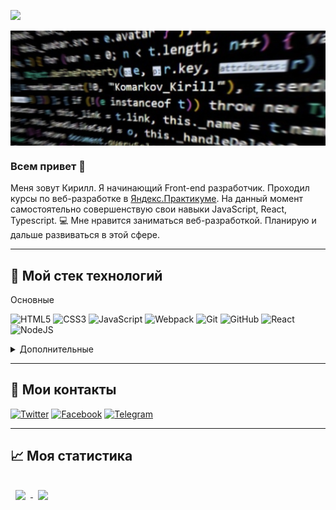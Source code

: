 <!-- header(picture of name) -->

![](https://komarev.com/ghpvc/?username=koshmar1319)

<kbd> <img width="900" height="auto" align="center" alt="Баннер" src="./banner_scw1.jpg"> </kbd>

<!-- about me -->
### Всем привет 👋
Меня зовут Кирилл. Я начинающий Front-end разработчик. Проходил курсы по веб-разработке в
[Яндекс.Практикуме](https://practicum.yandex.ru/ "ссылка на Яндекс.Практикум"). На данный момент самостоятельно совершенствую свои навыки JavaScript, React, Typescript. :computer: Мне нравится заниматься веб-разработкой. Планирую и дальше развиваться в этой сфере.

<!-- languages and tools -->
<hr>

## :wrench: Мой стек технологий

Основные

![HTML5](https://img.shields.io/badge/html5-000?&style=for-the-badge&logo=html5&logoColor=%23E34F26)
![CSS3](https://img.shields.io/badge/css3-000?&style=for-the-badge&logo=css3&logoColor=%231572B6)
![JavaScript](https://img.shields.io/badge/javascript-000?&style=for-the-badge&logo=javascript&logoColor=%23F7DF1E)
![Webpack](https://img.shields.io/badge/webpack-000?&style=for-the-badge&logo=webpack&logoColor=%238DD6F9)
![Git](https://img.shields.io/badge/git-000?&style=for-the-badge&logo=git&logoColor=%23F05033)
![GitHub](https://img.shields.io/badge/github-000?style=for-the-badge&logo=github&logoColor=white)
![React](https://img.shields.io/badge/react-000?&style=for-the-badge&logo=react&logoColor=%2361DAFB)
![NodeJS](https://img.shields.io/badge/node.js-000?&style=for-the-badge&logo=node.js&logoColor=6DA55F)

<details>
  <summary>Дополнительные</summary>
  <br/>

  ![SASS](https://img.shields.io/badge/SASS-000?&style=for-the-badge&logo=SASS&logoColor=hotpink)
  ![Gulp](https://img.shields.io/badge/GULP-000?style=for-the-badge&logo=gulp&logoColor=%23CF4647)
  ![Figma](https://img.shields.io/badge/figma-000?&style=for-the-badge&logo=figma&logoColor=%23F24E1E)
  ![VSCode](https://img.shields.io/badge/VSCode-000?&style=for-the-badge&logo=visual-studio-code&logoColor=0078d7)

</details>
<!-- follow me -->
<hr>

## :memo: Мои контакты
[![Twitter](https://img.shields.io/badge/-Twitter-000??style=plastic&logo=Twitter&logoColor=%231DA1F2)](https://twitter.com/koshmar1319) [![Facebook](https://img.shields.io/badge/-Facebook-000??style=plastic&logo=Facebook&logoColor=%231877F2)](https://www.facebook.com/kirill.komarkov.52) [![Telegram](https://img.shields.io/badge/Telegram-000??style=plastic&logo=telegram&logoColor=%231877F2)](https://t.me/koshmar1319)

<hr>

## :chart_with_upwards_trend: Моя статистика
<a href="https://github.com/koshmar1319/github-readme-stats">
<img align="center" style="margin:1rem 0.5rem" src="https://github-readme-stats.vercel.app/api?username=koshmar1319&show_icons=true&theme=vision-friendly-dark"/>
</a>

<a href="https://github.com/koshmar1319/github-readme-stats">
<img align="center" style="margin:0.5rem" src="https://github-readme-stats.vercel.app/api/top-langs/?username=koshmar1319&langs_count=3&theme=vision-friendly-dark"/>
</a>
